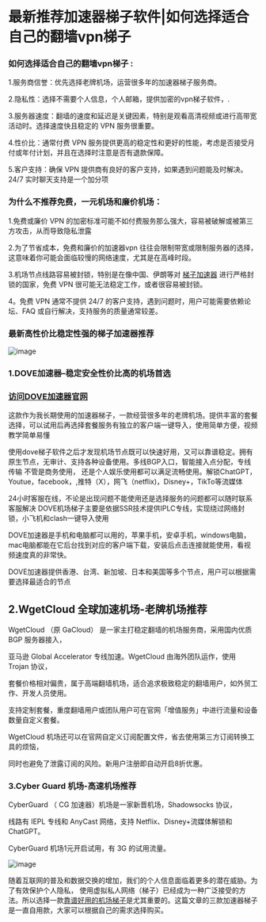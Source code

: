 # 最新推荐加速器梯子软件|如何选择适合自己的翻墙vpn梯子

### 如何选择适合自己的翻墙vpn梯子 :

1.服务商信誉：优先选择老牌机场，运营很多年的加速器梯子服务商。

2.隐私性：选择不需要个人信息，个人邮箱，提供加密的vpn梯子软件，.

3.服务器速度：翻墙的速度和延迟是关键因素，特别是观看高清视频或进行高带宽活动时。选择速度快且稳定的 VPN 服务很重要。

4.性价比：通常付费 VPN 服务提供更高的稳定性和更好的性能，考虑是否接受月付或年付计划，并且在选择时注意是否有退款保障。

5.客户支持：确保 VPN 提供商有良好的客户支持，如果遇到问题能及时解决。24/7 实时聊天支持是一个加分项

### 为什么不推荐免费，一元机场和廉价机场：

1.免费或廉价 VPN 的加密标准可能不如付费服务那么强大，容易被破解或被第三方攻击，从而导致隐私泄露

2.为了节省成本，免费和廉价的加速器vpn 往往会限制带宽或限制服务器的选择，这意味着你可能会面临较慢的网络速度，尤其是在高峰时段。

3.机场节点线路容易被封锁，特别是在像中国、伊朗等对 [梯子加速器](https://lemontalking.info/archives/2405) 进行严格封锁的国家，免费 VPN 很可能无法稳定工作，或者很容易被封锁。

4。免费 VPN 通常不提供 24/7 的客户支持，遇到问题时，用户可能需要依赖论坛、FAQ 或自行解决，支持服务的质量通常较差。

### 最新高性价比稳定性强的梯子加速器推荐

![image](https://github.com/user-attachments/assets/8cf15572-def2-4cfc-a5a0-1cb57142b60f)

### 1.DOVE加速器–稳定安全性价比高的机场首选
### [访问DOVE加速器官网](https://dove8.cc/a.php?alavBTtF8UB)

这款作为我长期使用的加速器梯子，一款经营很多年的老牌机场。提供丰富的套餐选择，可以试用后再选择套餐服务有独立的客户端一键导入，使用简单方便，视频教学简单易懂

使用dove梯子软件之后才发现机场节点既可以快速好用，又可以靠谱稳定。拥有原生节点，无审计、支持各种设备使用。多线BGP入口，智能接入点分配，专线传输 不管是商务使用，
还是个人娱乐使用都可以满足流畅使用。解锁ChatGPT，Youtue，facebook，,推特（X），网飞（netflix)，Disney+，TikTo等流媒体

24小时客服在线，不论是出现问题不能使用还是选择服务的问题都可以随时联系客服解决 DOVE机场梯子主要是依据SSR技术提供IPLC专线，实现绕过网络封锁，小飞机和clash一键导入使用

DOVE加速器是手机和电脑都可以用的，苹果手机，安卓手机，windows电脑，mac电脑都能在它后台找到对应的客户端下载，安装后点击连接就能使用，看视频速度真的非常快。

DOVE加速器提供香港、台湾、新加坡、日本和美国等多个节点，用户可以根据需要选择最适合的节点

## 2.WgetCloud 全球加速机场-老牌机场推荐

WgetCloud （原 GaCloud） 是一家主打稳定翻墙的机场服务商，采用国内优质 BGP 服务器接入，

亚马逊 Global Accelerator 专线加速。WgetCloud 由海外团队运作，使用 Trojan 协议，

套餐价格相对偏贵，属于高端翻墙机场，适合追求极致稳定的翻墙用户，如外贸工作、开发人员使用。

支持定制套餐，重度翻墙用户或团队用户可在官网「增值服务」中进行流量和设备数量自定义套餐。

WgetCloud 机场还可以在官网自定义订阅配置文件，省去使用第三方订阅转换工具的烦恼，

同时也避免了泄露订阅的风险。新用户注册即自动开启8折优惠。

### 3.Cyber Guard 机场-高速机场推荐

CyberGuard （ CG 加速器）机场是一家新晋机场，Shadowsocks 协议，

线路有 IEPL 专线和 AnyCast 网络，支持 Netflix、Disney+流媒体解锁和 ChatGPT。

CyberGuard 机场1元开启试用，有 3G 的试用流量。

![image](https://github.com/user-attachments/assets/c4f8cd5d-6685-4577-9afb-616d055717ea)

随着互联网的普及和数据交换的增加，我们的个人信息面临着更多的潜在威胁。为了有效保护个人隐私，
使用虚拟私人网络（梯子）已经成为一种广泛接受的方法。所以选择一款[靠谱好用的机场梯子](https://lemontalking.info/archives/2464)是尤其重要的。这篇文章的三款加速器梯子是一直自用款，大家可以根据自己的需求选择购买。

